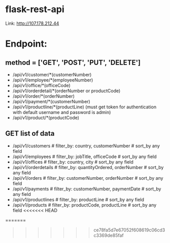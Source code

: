 # flask-rest-api
Link: http://107.178.212.44

# Endpoint: 

## method = ['GET', 'POST', 'PUT', 'DELETE']
- /api/v1/customer/*(customerNumber)
- /api/v1/employee/*(employeeNumber)
- /api/v1/office/*(officeCode)
- /api/v1/orderdetail/*(orderNumber or productCode)
- /api/v1/order/*(orderNumber)
- /api/v1/payment/*(customerNumber)
- /api/v1/productline/*(productLine) (must get token for authentication with default username and password is admin)
- /api/v1/product/*(productCode)

## GET list of data
- /api/v1/customers # filter_by: country, customerNumber # sort_by any field
- /api/v1/employees # filter_by: jobTitle, officeCode # sort_by any field
- /api/v1/offices # filter_by: country, city # sort_by any field
- /api/v1/orderdetails # filter_by: quantityOrdered, orderNumber # sort_by any field
- /api/v1/orders # filter_by: customerNumber, orderNumber # sort_by any field
- /api/v1/payments # filter_by: customerNumber, paymentDate # sort_by any field
- /api/v1/productlines # filter_by: productLine # sort_by any field
- /api/v1/products # filter_by: productCode, productLine # sort_by any field
<<<<<<< HEAD

=======
>>>>>>> ce78fa5d7e67052f608619c06cd3c3369de85faf

